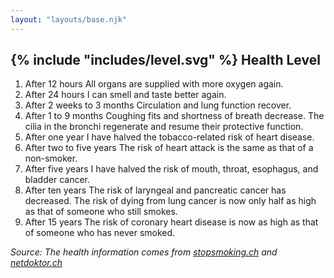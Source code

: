 ```yaml
---
layout: "layouts/base.njk"
---
```


<h2 id="health-level">{% include "includes/level.svg" %} Health Level</h2>

1. <span id="level1" class="level-label">After 12 hours</span> All organs are supplied with more oxygen again.
2. <span id="level2" class="level-label">After 24 hours</span> I can smell and taste better again.
3. <span id="level3" class="level-label">After 2 weeks to 3 months</span> Circulation and lung function recover.
4. <span id="level4" class="level-label">After 1 to 9 months</span> Coughing fits and shortness of breath decrease. The cilia in the bronchi regenerate and resume their protective function.
5. <span id="level5" class="level-label">After one year</span> I have halved the tobacco-related risk of heart disease.
6. <span id="level6" class="level-label">After two to five years</span> The risk of heart attack is the same as that of a non-smoker.
7. <span id="level7" class="level-label">After five years</span> I have halved the risk of mouth, throat, esophagus, and bladder cancer.
8. <span id="level8" class="level-label">After ten years</span> The risk of laryngeal and pancreatic cancer has decreased. The risk of dying from lung cancer is now only half as high as that of someone who still smokes.
9. <span id="level9" class="level-label">After 15 years</span> The risk of coronary heart disease is now as high as that of someone who has never smoked.

*Source: The health information comes from [stopsmoking.ch](https://stopsmoking.ch/erfolgreich-aufhoeren/rauchstopp-angehen) and [netdoktor.ch](https://www.netdoktor.ch/rauchen/aufhoeren/was-passiert-im-koerper/)*